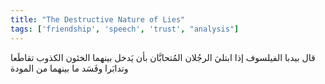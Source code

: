 ```yaml
---
title: "The Destructive Nature of Lies"
tags: ['friendship', 'speech', 'trust', "analysis"]
---
```


 قال بيدبا الفيلسوف إذا ابتليَ الرجُلان المُتحابَّان بأن يَدخل بينهما الخئون الكذوب تقاطَعا وتدابَرا وفَسَد ما بينهما من المودة
